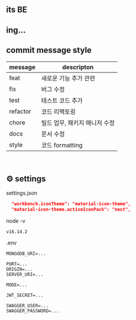 ## its BE

## ing...

## commit message style

| message  | descripton                    |
| -------- | ----------------------------- |
| feat     | 새로운 기능 추가 관련         |
| fix      | 버그 수정                     |
| test     | 테스트 코드 추가              |
| refactor | 코드 리팩토링                 |
| chore    | 빌드 업무, 패키지 매니저 수정 |
| docs     | 문서 수정                     |
| style    | 코드 formatting               |

<br />

## ⚙ settings

settings.json

```json
  "workbench.iconTheme": "material-icon-theme",
  "material-icon-theme.activeIconPack": "nest",
```

node -v

```
v16.14.2
```

.env

```
MONGODB_URI=...

PORT=...
ORIGIN=...
SERVER_URI=...

MODE=...

JWT_SECRET=...

SWAGGER_USER=...
SWAGGER_PASSWORD=...
```

